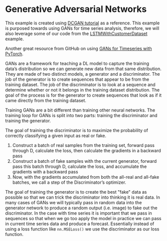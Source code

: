 # Generative Adversarial Networks

This example is created using [DCGAN tutorial](https://pytorch.org/tutorials/beginner/dcgan_faces_tutorial.html#introduction) as a reference. This example is purposed towards using GANs for time series analysis, therefore, we will also leverage some of our code from the [LSTMWithCustomerDataset](../../LSTMWithCustomerDataset/README.md) example. 

Another great resource from GitHub on using [GANs for Timeseries with PyTorch](https://github.com/proceduralia/pytorch-GAN-timeseries).




GANs are a framework for teaching a DL model to capture the training data’s distribution so we can generate new data from that same distribution. They are made of two distinct models, a generator and a discriminator. The job of the generator is to create sequences that appear to be from the training dataset. The job of the discriminator is to look at a sequence and determine whether or not it belongs in the training dataset distribution. The goal of the process is for the generator to create sequences that look as if it came directly from the training dataset. 


Training GANs are a bit different than training other neural networks. The training loop for GANs is split into two parts: training the discriminator and training the generator. 

The goal of training the discriminator is to maximize the probability of correctly classifying a given input as real or fake.
1. Construct a batch of real samples from the training set, forward pass through D, calculate the loss, then calculate the gradients in a backward pass
1. Construct a batch of fake samples with the current generator, forward pass this batch through D, calculate the loss, and accumulate the gradients with a backward pass
1. Now, with the gradients accumulated from both the all-real and all-fake batches, we call a step of the Discriminator’s optimizer.


The goal of training the generator is to create the best "fake" data as possible so that we can trick the discriminator into thinking it is real data. In many cases of GANs we will typically pass in random data into the generator network to produce a random output (i.e. image) to fake out the discriminator. In the case with time series it is important that we pass in sequences so that when we go too apply the model in practice we can pass in current time series data and produce a forecast. Essentially instead of using a loss function like `nn.MSELoss()` we use the discriminator as our loss function.    
